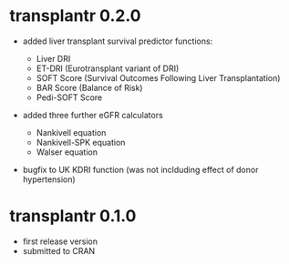 # transplantr 0.2.0

* added liver transplant survival predictor functions:
  - Liver DRI
  - ET-DRI (Eurotransplant variant of DRI)
  - SOFT Score (Survival Outcomes Following Liver Transplantation)
  - BAR Score (Balance of Risk)
  - Pedi-SOFT Score
  
* added three further eGFR calculators
  - Nankivell equation
  - Nankivell-SPK equation
  - Walser equation
  
* bugfix to UK KDRI function (was not inclduding effect of donor hypertension)

# transplantr 0.1.0

* first release version
* submitted to CRAN

